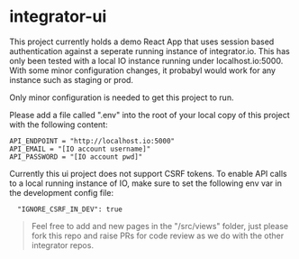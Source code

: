 # integrator-ui
This project currently holds a demo React App that uses session based authentication against a seperate running instance of integrator.io. This has only been tested with a local IO instance running under localhost.io:5000. With some minor configuration changes, it probabyl would work for any instance such as staging or prod.

Only minor configuration is needed to get this project to run.

Please add a file called ".env" into the root of your local copy of this project with the following content:

```
API_ENDPOINT = "http://localhost.io:5000"
API_EMAIL = "[IO account username]"
API_PASSWORD = "[IO account pwd]"

```
Currently this ui project does not support CSRF tokens. To enable API calls to a local running instance of IO, make sure to set the following env var in the development config file:
```
  "IGNORE_CSRF_IN_DEV": true
```

>Feel free to add and new pages in the "/src/views" folder, just please fork this repo and raise PRs for code review as we do with the other integrator repos.
